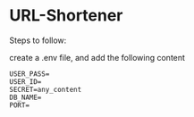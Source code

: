 # URL-Shortener
Steps to follow:

create a .env file, and add the following content

    USER_PASS=
    USER_ID=
    SECRET=any_content
    DB_NAME=
    PORT=